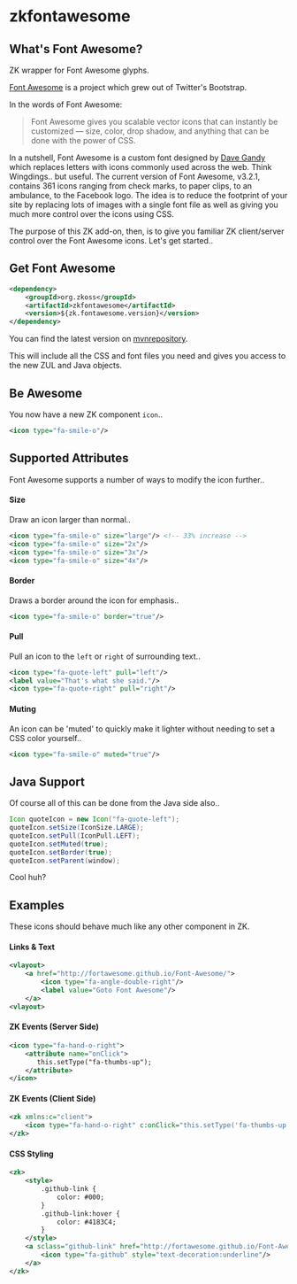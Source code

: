 # zkfontawesome

## What's Font Awesome?

ZK wrapper for Font Awesome glyphs.

[Font Awesome](http://fortawesome.github.io/Font-Awesome/icons/) is a project
 which grew out of Twitter's Bootstrap.

In the words of Font Awesome:
> Font Awesome gives you scalable vector icons that can instantly be customized
> — size, color, drop shadow, and anything that can be done with the power of
> CSS.

In a nutshell, Font Awesome is a custom font designed by
 [Dave Gandy](https://twitter.com/davegandy) which replaces letters with icons
 commonly used across the web. Think Wingdings.. but useful. The current version
 of Font Awesome, v3.2.1, contains 361 icons ranging from check marks, to paper
 clips, to an ambulance, to the Facebook logo. The idea is to reduce the
 footprint of your site by replacing lots of images with a single font file as
 well as giving you much more control over the icons using CSS.

The purpose of this ZK add-on, then, is to give you familiar ZK client/server
 control over the Font Awesome icons. Let's get started..

## Get Font Awesome

```xml
<dependency>
    <groupId>org.zkoss</groupId>
    <artifactId>zkfontawesome</artifactId>
    <version>${zk.fontawesome.version}</version>
</dependency>
```

You can find the latest version on
 [mvnrepository](http://mvnrepository.com/artifact/org.zkoss/zkfontawesome).

This will include all the CSS and font files you need and gives you access to
 the new ZUL and Java objects.

## Be Awesome

You now have a new ZK component `icon`..

```xml
<icon type="fa-smile-o"/>
```

## Supported Attributes

Font Awesome supports a number of ways to modify the icon further..

#### Size

Draw an icon larger than normal..

```xml
<icon type="fa-smile-o" size="large"/> <!-- 33% increase -->
<icon type="fa-smile-o" size="2x"/>
<icon type="fa-smile-o" size="3x"/>
<icon type="fa-smile-o" size="4x"/>
```

#### Border

Draws a border around the icon for emphasis..

```xml
<icon type="fa-smile-o" border="true"/>
```

#### Pull

Pull an icon to the `left` or `right` of surrounding text..

```xml
<icon type="fa-quote-left" pull="left"/>
<label value="That's what she said."/>
<icon type="fa-quote-right" pull="right"/>
```

#### Muting

An icon can be 'muted' to quickly make it lighter without needing to set a CSS
 color yourself..

```xml
<icon type="fa-smile-o" muted="true"/>
```

## Java Support

Of course all of this can be done from the Java side also..

```java
Icon quoteIcon = new Icon("fa-quote-left");
quoteIcon.setSize(IconSize.LARGE);
quoteIcon.setPull(IconPull.LEFT);
quoteIcon.setMuted(true);
quoteIcon.setBorder(true);
quoteIcon.setParent(window);
```

Cool huh?

## Examples

These icons should behave much like any other component in ZK.

#### Links & Text

```xml
<vlayout>
    <a href="http://fortawesome.github.io/Font-Awesome/">
        <icon type="fa-angle-double-right"/>
        <label value="Goto Font Awesome"/>
    </a>
<vlayout>
```

#### ZK Events (Server Side)

```xml
<icon type="fa-hand-o-right">
    <attribute name="onClick">
       this.setType("fa-thumbs-up");
    </attribute>
</icon>
```

#### ZK Events (Client Side)

```xml
<zk xmlns:c="client">
    <icon type="fa-hand-o-right" c:onClick="this.setType('fa-thumbs-up')"/>
</zk>
```

#### CSS Styling

```xml
<zk>
    <style>
        .github-link {
            color: #000;
        }
        .github-link:hover {
            color: #4183C4;
        }
    </style>
    <a sclass="github-link" href="http://fortawesome.github.io/Font-Awesome/icon/github/">
        <icon type="fa-github" style="text-decoration:underline"/>
    </a>
</zk>
```